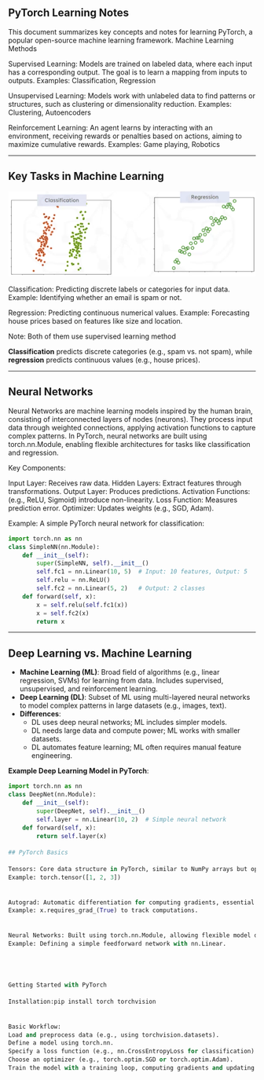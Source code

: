 ## PyTorch Learning Notes
This document summarizes key concepts and notes for learning PyTorch, a popular open-source machine learning framework.
Machine Learning Methods

Supervised Learning: Models are trained on labeled data, where each input has a corresponding output. The goal is to learn a mapping from inputs to outputs.
Examples: Classification, Regression


Unsupervised Learning: Models work with unlabeled data to find patterns or structures, such as clustering or dimensionality reduction.
Examples: Clustering, Autoencoders


Reinforcement Learning: An agent learns by interacting with an environment, receiving rewards or penalties based on actions, aiming to maximize cumulative rewards.
Examples: Game playing, Robotics


---

## Key Tasks in Machine Learning

![classification and regression](https://github.com/ties2/ComputerVision-DataScience-Master/blob/main/lectures/machine%20learning/regression.png)

Classification: Predicting discrete labels or categories for input data.
Example: Identifying whether an email is spam or not.


Regression: Predicting continuous numerical values.
Example: Forecasting house prices based on features like size and location.

Note: Both of them use supervised learning method

**Classification** predicts discrete categories (e.g., spam vs. not spam), while **regression** predicts continuous values (e.g., house prices).

---
## Neural Networks

Neural Networks are machine learning models inspired by the human brain, consisting of interconnected layers of nodes (neurons). They process input data through weighted connections, applying activation functions to capture complex patterns. In PyTorch, neural networks are built using torch.nn.Module, enabling flexible architectures for tasks like classification and regression.

Key Components:

Input Layer: Receives raw data.
Hidden Layers: Extract features through transformations.
Output Layer: Produces predictions.
Activation Functions: (e.g., ReLU, Sigmoid) introduce non-linearity.
Loss Function: Measures prediction error.
Optimizer: Updates weights (e.g., SGD, Adam).

Example: A simple PyTorch neural network for classification:


``` python
import torch.nn as nn
class SimpleNN(nn.Module):
    def __init__(self):
        super(SimpleNN, self).__init__()
        self.fc1 = nn.Linear(10, 5)  # Input: 10 features, Output: 5
        self.relu = nn.ReLU()
        self.fc2 = nn.Linear(5, 2)   # Output: 2 classes
    def forward(self, x):
        x = self.relu(self.fc1(x))
        x = self.fc2(x)
        return x
```
---

## Deep Learning vs. Machine Learning

- **Machine Learning (ML)**: Broad field of algorithms (e.g., linear regression, SVMs) for learning from data. Includes supervised, unsupervised, and reinforcement learning.
- **Deep Learning (DL)**: Subset of ML using multi-layered neural networks to model complex patterns in large datasets (e.g., images, text).
- **Differences**:
  - DL uses deep neural networks; ML includes simpler models.
  - DL needs large data and compute power; ML works with smaller datasets.
  - DL automates feature learning; ML often requires manual feature engineering.

**Example Deep Learning Model in PyTorch**:
```python
import torch.nn as nn
class DeepNet(nn.Module):
    def __init__(self):
        super(DeepNet, self).__init__()
        self.layer = nn.Linear(10, 2)  # Simple neural network
    def forward(self, x):
        return self.layer(x)

## PyTorch Basics

Tensors: Core data structure in PyTorch, similar to NumPy arrays but optimized for GPU acceleration.
Example: torch.tensor([1, 2, 3])


Autograd: Automatic differentiation for computing gradients, essential for backpropagation.
Example: x.requires_grad_(True) to track computations.


Neural Networks: Built using torch.nn.Module, allowing flexible model design.
Example: Defining a simple feedforward network with nn.Linear.




Getting Started with PyTorch

Installation:pip install torch torchvision


Basic Workflow:
Load and preprocess data (e.g., using torchvision.datasets).
Define a model using torch.nn.
Specify a loss function (e.g., nn.CrossEntropyLoss for classification).
Choose an optimizer (e.g., torch.optim.SGD or torch.optim.Adam).
Train the model with a training loop, computing gradients and updating weights.




